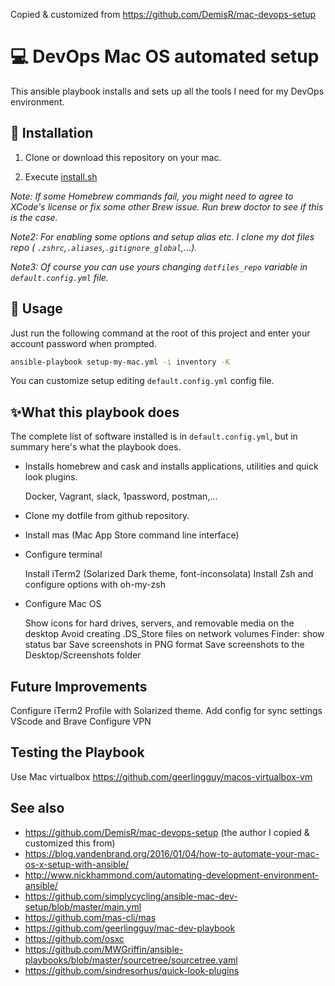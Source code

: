 Copied & customized from https://github.com/DemisR/mac-devops-setup

# 💻 DevOps Mac OS automated setup 

This ansible playbook installs and sets up all the tools I need for my DevOps environment.

## 🚥 Installation 

1) Clone or download this repository on your mac.

2) Execute [install.sh](install.sh)

_Note: If some Homebrew commands fail, you might need to agree to XCode's license or fix some other Brew issue. Run brew doctor to see if this is the case._

_Note2: For enabling some options and setup alias etc. I clone my dot files repo ( `.zshrc`,`.aliases`,`.gitignore_global`,...)._

_Note3: Of course you can use yours changing `dotfiles_repo` variable in `default.config.yml` file._

## 🚀 Usage

Just run the following command at the root of this project and enter your account password when prompted.

```sh
ansible-playbook setup-my-mac.yml -i inventory -K
```

You can customize setup editing `default.config.yml` config file.


## ✨What this playbook does

The complete list of software installed is in `default.config.yml`, but in summary here's what the playbook does.

- Installs homebrew and cask and installs applications, utilities and quick look plugins. 

    Docker, Vagrant, slack, 1password, postman,...

- Clone my dotfile from github repository.

- Install mas (Mac App Store command line interface)

- Configure terminal

    Install iTerm2 (Solarized Dark theme, font-inconsolata)
    Install Zsh and configure options with oh-my-zsh

- Configure Mac OS 

    Show icons for hard drives, servers, and removable media on the desktop
    Avoid creating .DS_Store files on network volumes
    Finder: show status bar
    Save screenshots in PNG format
    Save screenshots to the Desktop/Screenshots folder

## Future Improvements

Configure iTerm2 Profile with Solarized theme.
Add config for sync settings VScode and Brave
Configure VPN

## Testing the Playbook

Use Mac virtualbox https://github.com/geerlingguy/macos-virtualbox-vm

## See also

- https://github.com/DemisR/mac-devops-setup (the author I copied & customized this from)
- https://blog.vandenbrand.org/2016/01/04/how-to-automate-your-mac-os-x-setup-with-ansible/
- http://www.nickhammond.com/automating-development-environment-ansible/
- https://github.com/simplycycling/ansible-mac-dev-setup/blob/master/main.yml
- https://github.com/mas-cli/mas
- https://github.com/geerlingguy/mac-dev-playbook
- https://github.com/osxc
- https://github.com/MWGriffin/ansible-playbooks/blob/master/sourcetree/sourcetree.yaml   
- https://github.com/sindresorhus/quick-look-plugins
